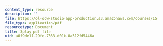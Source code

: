 ```yaml
---
content_type: resource
description: ''
file: https://ol-ocw-studio-app-production.s3.amazonaws.com/courses/15-071-the-analytics-edge-spring-2017/a0f9de1129fe7663d0100a512fd5446a_isTQo2B_1Ng.pdf
file_type: application/pdf
resourcetype: Document
title: 3play pdf file
uid: a0f9de11-29fe-7663-d010-0a512fd5446a
---
```

